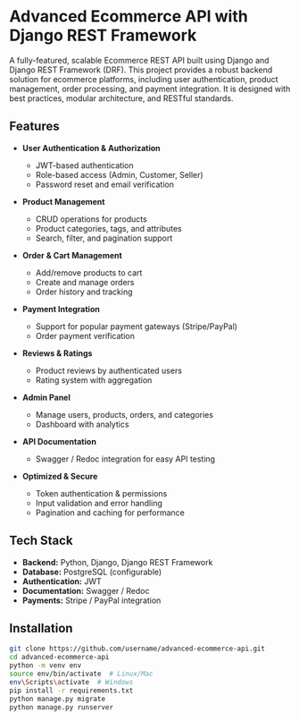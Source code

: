 # Advanced Ecommerce API with Django REST Framework

A fully-featured, scalable Ecommerce REST API built using Django and Django REST Framework (DRF). This project provides a robust backend solution for ecommerce platforms, including user authentication, product management, order processing, and payment integration. It is designed with best practices, modular architecture, and RESTful standards.

## Features

- **User Authentication & Authorization**
  - JWT-based authentication
  - Role-based access (Admin, Customer, Seller)
  - Password reset and email verification

- **Product Management**
  - CRUD operations for products
  - Product categories, tags, and attributes
  - Search, filter, and pagination support

- **Order & Cart Management**
  - Add/remove products to cart
  - Create and manage orders
  - Order history and tracking

- **Payment Integration**
  - Support for popular payment gateways (Stripe/PayPal)
  - Order payment verification

- **Reviews & Ratings**
  - Product reviews by authenticated users
  - Rating system with aggregation

- **Admin Panel**
  - Manage users, products, orders, and categories
  - Dashboard with analytics

- **API Documentation**
  - Swagger / Redoc integration for easy API testing

- **Optimized & Secure**
  - Token authentication & permissions
  - Input validation and error handling
  - Pagination and caching for performance

## Tech Stack

- **Backend:** Python, Django, Django REST Framework  
- **Database:** PostgreSQL (configurable)  
- **Authentication:** JWT  
- **Documentation:** Swagger / Redoc  
- **Payments:** Stripe / PayPal integration  

## Installation

```bash
git clone https://github.com/username/advanced-ecommerce-api.git
cd advanced-ecommerce-api
python -m venv env
source env/bin/activate  # Linux/Mac
env\Scripts\activate  # Windows
pip install -r requirements.txt
python manage.py migrate
python manage.py runserver
